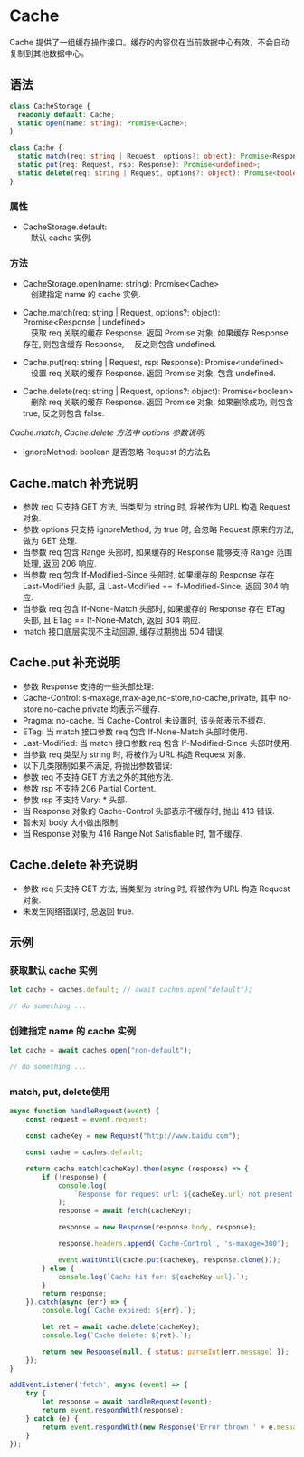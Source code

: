 # Cache

Cache 提供了一组缓存操作接口。缓存的内容仅在当前数据中心有效，不会自动复制到其他数据中心。

## 语法

```typescript
class CacheStorage {
  readonly default: Cache;
  static open(name: string): Promise<Cache>;
}
```

```typescript
class Cache {
  static match(req: string | Request, options?: object): Promise<Response | undefined>;
  static put(req: Request, rsp: Response): Promise<undefined>;
  static delete(req: string | Request, options?: object): Promise<boolean>;
}
```

### 属性
- CacheStorage.default: <br>
&emsp;默认 cache 实例.

### 方法
- CacheStorage.open(name: string):  Promise&lt;Cache&gt;<br>
&emsp;创建指定 name 的 cache 实例.

- Cache.match(req: string | Request, options?: object):  Promise&lt;Response | undefined&gt;<br>
&emsp;获取 req 关联的缓存 Response. 返回 Promise 对象, 如果缓存 Response 存在, 则包含缓存 Response,
&emsp;反之则包含 undefined.
- Cache.put(req: string | Request, rsp: Response):  Promise&lt;undefined&gt;<br>
&emsp;设置 req 关联的缓存 Response. 返回 Promise 对象, 包含 undefined.<br>
- Cache.delete(req: string | Request, options?: object):  Promise&lt;boolean&gt;<br>
&emsp;删除 req 关联的缓存 Response. 返回 Promise 对象, 如果删除成功, 则包含 true, 反之则包含 false.

*Cache.match, Cache.delete 方法中 options 参数说明:*
 - ignoreMethod: boolean 是否忽略 Request 的方法名

## Cache.match 补充说明
- 参数 req 只支持 GET 方法, 当类型为 string 时, 将被作为 URL 构造 Request 对象.
- 参数 options 只支持 ignoreMethod, 为 true 时, 会忽略 Request 原来的方法, 做为 GET 处理.
- 当参数 req 包含 Range 头部时, 如果缓存的 Response 能够支持 Range 范围处理, 返回 206 响应.
- 当参数 req 包含 If-Modified-Since 头部时, 如果缓存的 Response 存在 Last-Modified 头部, 且 Last-Modified == If-Modified-Since, 返回 304 响应.
- 当参数 req 包含 If-None-Match 头部时, 如果缓存的 Response 存在 ETag 头部, 且 ETag == If-None-Match, 返回 304 响应.
- match 接口底层实现不主动回源, 缓存过期抛出 504 错误.

## Cache.put 补充说明
- 参数 Response 支持的一些头部处理:
 - Cache-Control: s-maxage,max-age,no-store,no-cache,private, 其中 no-store,no-cache,private 均表示不缓存.
 - Pragma: no-cache. 当 Cache-Control 未设置时, 该头部表示不缓存.
 - ETag: 当 match 接口参数 req 包含 If-None-Match 头部时使用.
 - Last-Modified: 当 match 接口参数 req 包含 If-Modified-Since 头部时使用.
- 当参数 req 类型为 string 时, 将被作为 URL 构造 Request 对象.
- 以下几类限制如果不满足, 将抛出参数错误:
 - 参数 req 不支持 GET 方法之外的其他方法.
 - 参数 rsp 不支持 206 Partial Content.
 - 参数 rsp 不支持 Vary: * 头部.
- 当 Response 对象的 Cache-Control 头部表示不缓存时, 抛出 413 错误.
- 暂未对 body 大小做出限制.
- 当 Response 对象为 416 Range Not Satisfiable 时, 暂不缓存.

## Cache.delete 补充说明
- 参数 req 只支持 GET 方法, 当类型为 string 时, 将被作为 URL 构造 Request 对象.
- 未发生网络错误时, 总返回 true.

## 示例

### 获取默认 cache 实例

```js
let cache = caches.default; // await caches.open("default");

// do something ...
```

### 创建指定 name 的 cache 实例

```js
let cache = await caches.open("non-default");

// do something ...
```

### match, put, delete使用
```js
async function handleRequest(event) {
    const request = event.request;

    const cacheKey = new Request("http://www.baidu.com");

    const cache = caches.default;

    return cache.match(cacheKey).then(async (response) => {
        if (!response) {
            console.log(
                `Response for request url: ${cacheKey.url} not present in cache. Fetching and caching request.`
            );
            response = await fetch(cacheKey);

            response = new Response(response.body, response);

            response.headers.append('Cache-Control', 's-maxage=300');

            event.waitUntil(cache.put(cacheKey, response.clone()));
        } else {
            console.log(`Cache hit for: ${cacheKey.url}.`);
        }
        return response;
    }).catch(async (err) => {
        console.log(`Cache expired: ${err}.`);

        let ret = await cache.delete(cacheKey);
        console.log(`Cache delete: ${ret}.`);

        return new Response(null, { status: parseInt(err.message) });
    });
}

addEventListener('fetch', async (event) => {
    try {
        let response = await handleRequest(event);
        return event.respondWith(response);
    } catch (e) {
        return event.respondWith(new Response('Error thrown ' + e.message));
    }
});
```

